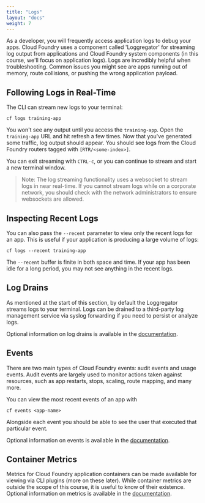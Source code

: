 ```yaml
---
title: "Logs"
layout: "docs"
weight: 7
---
```


As a developer, you will frequently access application logs to debug your apps. Cloud Foundry uses a component called 'Loggregator' for streaming log output from applications and Cloud Foundry system components (in this course, we'll focus on application logs). Logs are incredibly helpful when troubleshooting.  Common issues you might see are apps running out of memory, route collisions, or pushing the wrong application payload.

## Following Logs in Real-Time

The CLI can stream new logs to your terminal:

```
cf logs training-app
```

You won't see any output until you access the `training-app`. Open the `training-app` URL and hit refresh a few times. Now that you've generated some traffic, log output should appear. You should see logs from the Cloud Foundry routers tagged with `[RTR/<some-index>]`.

You can exit streaming with `CTRL-c`, or you can continue to stream and start a new terminal window.

> Note: The log streaming functionality uses a websocket to stream logs in near real-time. If you cannot stream logs while on a corporate network, you should check with the network administrators to ensure websockets are allowed.

## Inspecting Recent Logs

You can also pass the `--recent` parameter to view only the recent logs for an app. This is useful if your application is producing a large volume of logs:

```
cf logs --recent training-app
```

The `--recent` buffer is finite in both space and time. If your app has been idle for a long period, you may not see anything in the recent logs.

## Log Drains

As mentioned at the start of this section, by default the Loggregator streams logs to your terminal. Logs can be drained to a third-party log management service via syslog forwarding if you need to persist or analyze logs.

Optional information on log drains is available in the [documentation](https://docs.cloudfoundry.org/devguide/services/log-management.html#user-provided).

## Events

There are two main types of Cloud Foundry events: audit events and usage events. Audit events are largely used to monitor actions taken against resources, such as app restarts, stops, scaling, route mapping, and many more.

You can view the most recent events of an app with

```
cf events <app-name>
```
Alongside each event you should be able to see the user that executed that particular event.

Optional information on events is available in the [documentation](https://docs.cloudfoundry.org/running/managing-cf/audit-events.html).

## Container Metrics

Metrics for Cloud Foundry application containers can be made available for viewing via CLI plugins (more on these later). While container metrics are outside the scope of this course, it is useful to know of their existence. Optional information on metrics is available in the [documentation](https://docs.cloudfoundry.org/loggregator/container-metrics.html).
